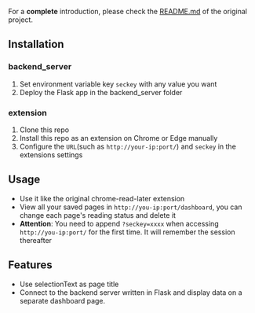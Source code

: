 For a **complete** introduction, please check the [README.md](https://github.com/willbchang/chrome-read-later) of the original project.

## Installation

### backend_server

1. Set environment variable key `seckey` with any value you want
2. Deploy the Flask app in the backend_server folder

### extension

1. Clone this repo
2. Install this repo as an extension on Chrome or Edge manually
3. Configure the `URL`(such as `http://your-ip:port/`) and `seckey` in the extensions settings

## Usage

- Use it like the original chrome-read-later extension
- View all your saved pages in `http://you-ip:port/dashboard`, you can change each page's reading status and delete it
- **Attention**: You need to append `?seckey=xxxx` when accessing `http://you-ip:port/` for the first time. It will remember the session thereafter

## Features

- Use selectionText as page title
- Connect to the backend server written in Flask and display data on a separate dashboard page.

